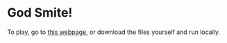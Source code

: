 # God Smite!
To play, go to [this webpage](http://bigloadgames.github.io/GodSmite/), or download the files yourself and run locally.
